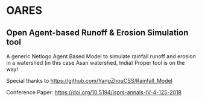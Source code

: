# OARES
## Open Agent-based Runoff & Erosion Simulation tool
A generic Netlogo Agent Based Model to simulate rainfall runoff and erosion in a watershed (in this case Asan watershed, India)
Proper tool is on the way! 

Special thanks to https://github.com/YangZhouCSS/Rainfall_Model

Conference Paper: https://doi.org/10.5194/isprs-annals-IV-4-125-2018
